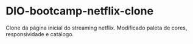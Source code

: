 # DIO-bootcamp-netflix-clone
Clone da página inicial do streaming netflix. Modificado paleta de cores, responsividade e catálogo.

